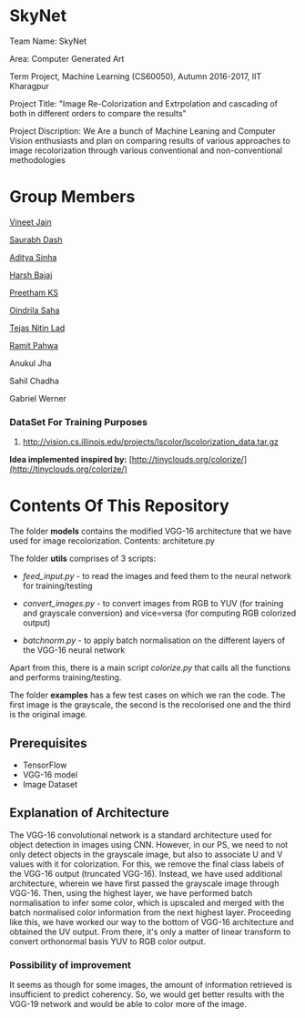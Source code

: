 # SkyNet

Team Name: SkyNet

Area: Computer Generated Art

Term Project, Machine Learning (CS60050), Autumn 2016-2017, IIT Kharagpur

Project Title: "Image Re-Colorization and Extrpolation and cascading of both in different orders to compare the results"

Project Discription: We Are a bunch of Machine Leaning and Computer Vision enthusiasts and plan on comparing results of various approaches to image recolorization through various conventional and non-conventional methodologies

# Group Members
[Vineet Jain](https://github.com/VineetJain96)

[Saurabh Dash](https://github.com/saurabhdash)

[Aditya Sinha](https://github.com/adityasinha379)

[Harsh Bajaj](https://github.com/harsh96)

[Preetham KS](https://github.com/preethamks2016)

[Oindrila Saha](https://github.com/oindrilasaha)

[Tejas Nitin Lad](https://github.com/tejasytl)

[Ramit Pahwa](https://github.com/Ramit-Pahwa)

Anukul Jha

Sahil Chadha

Gabriel Werner

### DataSet For Training Purposes

1. http://vision.cs.illinois.edu/projects/lscolor/lscolorization_data.tar.gz


**Idea implemented inspired by:** [http://tinyclouds.org/colorize/](http://tinyclouds.org/colorize/)


# Contents Of This Repository
The folder **models** contains the modified VGG-16 architecture that we have used for image recolorization. Contents: architeture.py

The folder **utils** comprises of 3 scripts:

- *feed_input.py* - to read the images and feed them to the neural network for training/testing

- *convert_images.py* - to convert images from RGB to YUV (for training and grayscale conversion) and vice=versa (for computing RGB colorized output)

- *batchnorm.py* - to apply batch normalisation on the different layers of the VGG-16 neural network

Apart from this, there is a main script *colorize.py* that calls all the functions and performs training/testing.

The folder **examples** has a few test cases on which we ran the code. The first image is the grayscale, the second is the recolorised one and the third is the original image.

## Prerequisites
- TensorFlow
- VGG-16 model
- Image Dataset

## Explanation of Architecture
The VGG-16 convolutional network is a standard architecture used for object detection in images using CNN. However, in our PS, we need to not only detect objects in the grayscale image, but also to associate U and V values with it for colorization. For this, we remove the final class labels of the VGG-16 output (truncated VGG-16). Instead, we have used additional architecture, wherein we have first passed the grayscale image through VGG-16. Then, using the highest layer, we have performed batch normalisation to infer some color, which is upscaled and merged with the batch normalised color information from the next highest layer. Proceeding like this, we have worked our way to the bottom of VGG-16 architecture and obtained the UV output. From there, it's only a matter of linear transform to convert orthonormal basis YUV to RGB color output.

### Possibility of improvement
It seems as though for some images, the amount of information retrieved is insufficient to predict coherency. So, we would get better results with the VGG-19 network and would be able to color more of the image.
